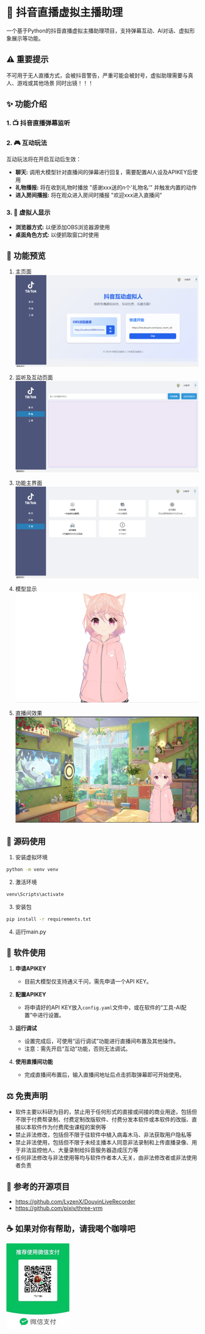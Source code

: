 # 🤖 抖音直播虚拟主播助理

一个基于Python的抖音直播虚拟主播助理项目，支持弹幕互动、AI对话、虚拟形象展示等功能。

## ⚠️ 重要提示
不可用于无人直播方式，会被抖音警告，严重可能会被封号，虚拟助理需要与真人、游戏或其他场景 同时出镜！！！

## ✨ 功能介绍

### 1. 📺 抖音直播弹幕监听

### 2. 🎮 互动玩法
互动玩法将在开启互动后生效：

* **聊天:** 调用大模型针对直播间的弹幕进行回复，需要配置AI人设及APIKEY后使用
* **礼物播报:** 将在收到礼物时播放 "感谢xxx送的n个'礼物名'" 并触发内置的动作
* **进入房间播报:** 将在观众进入房间时播报 "欢迎xxx进入直播间"

### 3. 👾 虚拟人显示

* **浏览器方式:** 以便添加OBS浏览器源使用
* **桌面角色方式:** 以便抓取窗口时使用

## 🎉 功能预览

1. 主页面
![主页面](https://raw.githubusercontent.com/MrsongJl/douyin_assistant/main/samples/主页面.png)

2. 监听及互动页面
![监听及互动页面](https://raw.githubusercontent.com/MrsongJl/douyin_assistant/main/samples/监听及互动页面.png)

3. 功能主界面
![功能主界面](https://raw.githubusercontent.com/MrsongJl/douyin_assistant/main/samples/功能主界面.png)

4. 模型显示
![模型显示](https://raw.githubusercontent.com/MrsongJl/douyin_assistant/main/samples/模型显示.png)

5. 直播间效果
![直播间效果](https://raw.githubusercontent.com/MrsongJl/douyin_assistant/main/samples/直播间效果.png)

## 🚀 源码使用

1. 安装虚拟环境
```bash
python -m venv venv
```

2. 激活环境
```bash
venv\Scripts\activate
```

3. 安装包
```bash
pip install -r requirements.txt
```

4. 运行main.py

## 📖 软件使用

1. **申请APIKEY**  
   - 目前大模型仅支持通义千问，需先申请一个API KEY。

2. **配置APIKEY**  
   - 将申请好的API KEY放入`config.yaml`文件中，或在软件的“工具-AI配置”中进行设置。

3. **运行调试**  
   - 设置完成后，可使用“运行调试”功能进行直播间布置及其他操作。  
   - 注意：需先开启“互动”功能，否则无法调试。

4. **使用直播间功能**  
   - 完成直播间布置后，输入直播间地址后点击抓取弹幕即可开始使用。


## ⚖️ 免责声明

* 软件主要以科研为目的，禁止用于任何形式的直接或间接的商业用途，包括但不限于付费帮录制、付费定制改版软件、付费分发本软件或本软件的改版、直接以本软件作为付费爬虫课程的案例等
* 禁止非法修改，包括但不限于往软件中植入病毒木马、非法获取用户隐私等
* 禁止非法使用，包括但不限于未经主播本人同意非法录制和上传直播录像、用于非法监控他人、大量录制给抖音服务器造成压力等
* 任何非法修改与非法使用等均与软件作者本人无关，由非法修改者或非法使用者负责

## 🙏 参考的开源项目

* https://github.com/LyzenX/DouyinLiveRecorder
* https://github.com/pixiv/three-vrm

## ☕ 如果对你有帮助，请我喝个咖啡吧
![二维码](https://raw.githubusercontent.com/MrsongJl/douyin_assistant/main/assets/imgs/250cd36005b82dbfbb1974957e7733a.jpg)